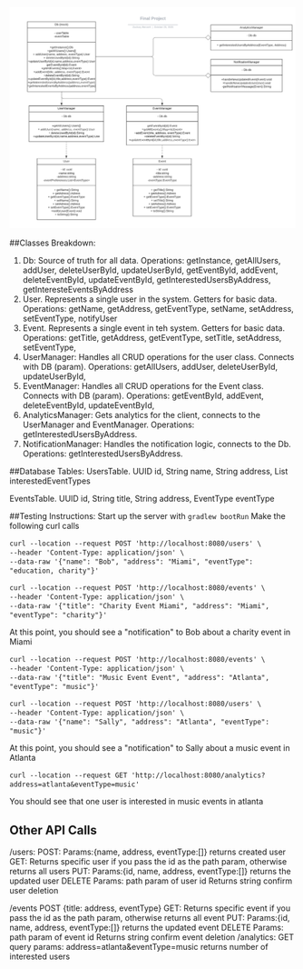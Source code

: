 ![Test Image 3](./FinalProjectUMLDiagram.png)

##Classes Breakdown:
1. Db: Source of truth for all data. Operations: getInstance, getAllUsers, addUser, deleteUserById, updateUserById, getEventById, addEvent, deleteEventById, updateEventById, getInterestedUsersByAddress, getInteresteEventsByAddress
2. User. Represents a single user in the system. Getters for basic data. Operations: getName, getAddress, getEventType, setName, setAddress, setEventType, notifyUser
3. Event. Represents a single event in teh system. Getters for basic data. Operations: getTitle, getAddress, getEventType, setTitle, setAddress, setEventType,
4. UserManager: Handles all CRUD operations for the user class. Connects with DB (param). Operations: getAllUsers, addUser, deleteUserById, updateUserById,
5. EventManager: Handles all CRUD operations for the Event class. Connects with DB (param). Operations: getEventById, addEvent, deleteEventById, updateEventById,
6. AnalyticsManager: Gets analytics for the client, connects to the UserManager and EventManager. Operations: getInterestedUsersByAddress. 
7. NotificationManager: Handles the notification logic, connects to the Db. Operations: getInterestedUsersByAddress. 

##Database Tables:
UsersTable. UUID id, String name, String address, List<EventType> interestedEventTypes

EventsTable. UUID id, String title, String address, EventType eventType

##Testing Instructions:
Start up the server with `gradlew bootRun`
Make the following curl calls
```
curl --location --request POST 'http://localhost:8080/users' \
--header 'Content-Type: application/json' \
--data-raw '{"name": "Bob", "address": "Miami", "eventType": "education, charity"}'
```
```
curl --location --request POST 'http://localhost:8080/events' \
--header 'Content-Type: application/json' \
--data-raw '{"title": "Charity Event Miami", "address": "Miami", "eventType": "charity"}'
```
At this point, you should see a "notification" to Bob about a charity event in Miami

```
curl --location --request POST 'http://localhost:8080/events' \
--header 'Content-Type: application/json' \
--data-raw '{"title": "Music Event Event", "address": "Atlanta", "eventType": "music"}'
```
```
curl --location --request POST 'http://localhost:8080/users' \
--header 'Content-Type: application/json' \
--data-raw '{"name": "Sally", "address": "Atlanta", "eventType": "music"}'
```
At this point, you should see a "notification" to Sally about a music event in Atlanta

```
curl --location --request GET 'http://localhost:8080/analytics?address=atlanta&eventType=music'
```
You should see that one user is interested in music events in atlanta

## Other API Calls
/users:
    POST:
        Params:{name, address, eventType:[]}
        returns created user
    GET: 
        Returns specific user if you pass the id as the path param, otherwise returns all users
    PUT: 
        Params:{id, name, address, eventType:[]}
        returns the updated user
    DELETE
        Params: path param of user id
        Returns string confirm user deletion 

/events
    POST
        {title: address, eventType}
    GET: 
        Returns specific event if you pass the id as the path param, otherwise returns all event
    PUT: 
    Params:{id, name, address, eventType:[]}
            returns the updated event
    DELETE
            Params: path param of event id
            Returns string confirm event deletion
/analytics:
    GET
        query params: address=atlanta&eventType=music
            returns number of interested users